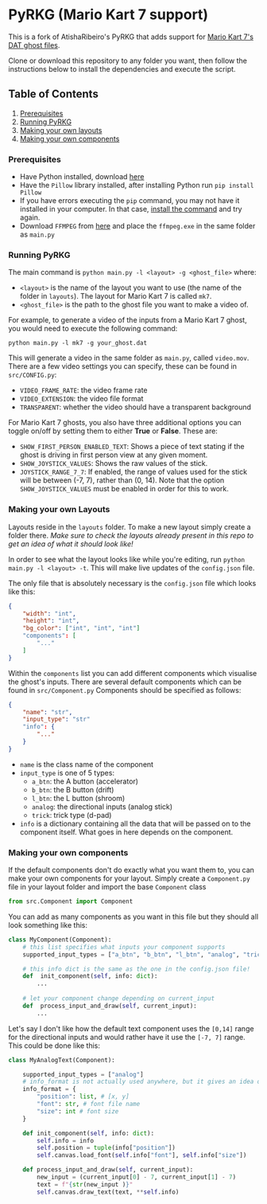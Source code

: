 # PyRKG (Mario Kart 7 support)

This is a fork of AtishaRibeiro's PyRKG that adds support for [Mario Kart 7's DAT ghost files](https://wiki.tockdom.com/wiki/User:B_squo#DAT_.28File_Format.29_.28Mario_Kart_7.27s_Ghost_Format.29).

Clone or download this repository to any folder you want, then follow the instructions below to install the dependencies and execute the script.

## Table of Contents
1. [Prerequisites](#Prerequisites)
2. [Running PyRKG](#Running-PyRKG)
3. [Making your own layouts](#Making-your-own-layouts)
4. [Making your own components](#Making-your-own-components)

### Prerequisites
- Have Python installed, download [here](https://www.python.org/downloads/)
- Have the `Pillow` library installed, after installing Python run `pip install Pillow`
- If you have errors executing the `pip` command, you may not have it installed in your computer. In that case, [install the command](https://www.liquidweb.com/kb/install-pip-windows/) and try again.
- Download `FFMPEG` from [here](https://github.com/BtbN/FFmpeg-Builds/releases) and place the `ffmpeg.exe` in the same folder as `main.py`

### Running PyRKG
The main command is `python main.py -l <layout> -g <ghost_file>` where:
-  `<layout>` is the name of the layout you want to use (the name of the folder in `layouts`). The layout for Mario Kart 7 is called `mk7`.
- `<ghost_file>` is the path to the ghost file you want to make a video of.

For example, to generate a video of the inputs from a Mario Kart 7 ghost, you would need to execute the following command:
```
python main.py -l mk7 -g your_ghost.dat
```

This will generate a video in the same folder as `main.py`, called `video.mov`. There are a few video settings you can specify, these can be found in `src/CONFIG.py`:

- `VIDEO_FRAME_RATE`: the video frame rate
- `VIDEO_EXTENSION`: the video file format
- `TRANSPARENT`: whether the video should have a transparent background

For Mario Kart 7 ghosts, you also have three additional options you can toggle on/off by setting them to either **True** or **False**. These are:

- `SHOW_FIRST_PERSON_ENABLED_TEXT`: Shows a piece of text stating if the ghost is driving in first person view at any given moment.
- `SHOW_JOYSTICK_VALUES`: Shows the raw values of the stick.
- `JOYSTICK_RANGE_7_7`: If enabled, the range of values used for the stick will be between (-7, 7), rather than (0, 14). Note that the option `SHOW_JOYSTICK_VALUES` must be enabled in order for this to work.

### Making your own Layouts
Layouts reside in the `layouts` folder. To make a new layout simply create a folder there.
*Make sure to check the layouts already present in this repo to get an idea of what it should look like!*

In order to see what the layout looks like while you're editing, run `python main.py -l <layout> -t`.
This will make live updates of the `config.json` file.

The only file that is absolutely necessary is the `config.json` file which looks like this:
```json
{
	"width": "int",
	"height": "int",
	"bg_color": ["int", "int", "int"]
	"components": [
		"..."
	]
}
```
Within the `components` list you can add different components which visualise the ghost's inputs.
There are several default components which can be found in `src/Component.py`
Components should be specified as follows:
```json
{
	"name": "str",
	"input_type": "str"
	"info": {
		"..."
	}
}
```
- `name` is the class name of the component
- `input_type` is one of 5 types:
	- `a_btn`: the A button (accelerator)
	- `b_btn`: the B button (drift)
	- `l_btn`: the L button (shroom)
	- `analog`: the directional inputs (analog stick)
	- `trick`: trick type (d-pad)
- `info` is a dictionary containing all the data that will be passed on to the component itself. What goes in here depends on the component.

### Making your own components
If the default components don't do exactly what you want them to, you can make your own components for your layout. Simply create a `Component.py` file in your layout folder and import the base `Component` class
```py
from src.Component import Component
```
You can add as many components as you want in this file but they should all look something like this:
```py
class MyComponent(Component):
	# this list specifies what inputs your component supports
	supported_input_types = ["a_btn", "b_btn", "l_btn", "analog", "trick"]

	# this info dict is the same as the one in the config.json file!
	def  init_component(self, info: dict):
		...
		
	# let your component change depending on current_input
	def  process_input_and_draw(self, current_input):
		...
```
Let's say I don't like how the default text component uses the `[0,14]` range for the directional inputs and would rather have it use the `[-7, 7]` range. This could be done like this:
```py
class MyAnalogText(Component):

    supported_input_types = ["analog"]
    # info_format is not actually used anywhere, but it gives an idea of what the info dict should contain
    info_format = {
        "position": list, # [x, y]
        "font": str, # font file name
        "size": int # font size
    }

    def init_component(self, info: dict):
        self.info = info
        self.position = tuple(info["position"])
        self.canvas.load_font(self.info["font"], self.info["size"])

    def process_input_and_draw(self, current_input):
        new_input = (current_input[0] - 7, current_input[1] - 7)	
        text = f"{str(new_input )}"
        self.canvas.draw_text(text, **self.info)
```


